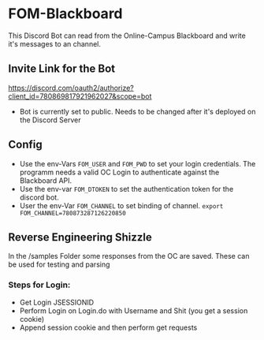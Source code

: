 # FOM-Blackboard 
This Discord Bot can read from the Online-Campus Blackboard and write it's messages to an channel.

## Invite Link for the Bot
https://discord.com/oauth2/authorize?client_id=780869817921962027&scope=bot
- Bot is currently set to public. Needs to be changed after it's deployed on the Discord Server


## Config 
- Use the env-Vars `FOM_USER` and `FOM_PWD` to set your login credentials. The programm needs a valid OC Login to authenticate against the Blackboard API.
- Use the env-var `FOM_DTOKEN` to set the authentication token for the discord bot.
- User the env-Var `FOM_CHANNEL` to set binding of channel. `export FOM_CHANNEL=780873287126220850`


## Reverse Engineering Shizzle
In the /samples Folder some responses from the OC are saved. These can be used for testing and parsing

### Steps for Login:
- Get Login JSESSIONID
- Perform Login on Login.do with Username and Shit (you get a session cookie)
- Append session cookie and then perform get requests

